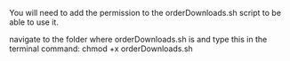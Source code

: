 You will need to add the permission to the orderDownloads.sh script to be able to use it.

navigate to the folder where orderDownloads.sh is and type this in the terminal
command: chmod +x orderDownloads.sh
